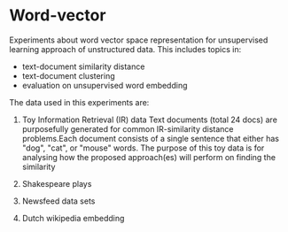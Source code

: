 # Word-vector
Experiments about word vector space representation for unsupervised learning approach of unstructured data. This includes topics in:
- text-document similarity distance
- text-document clustering
- evaluation on unsupervised word embedding


The data used in this experiments are:
1. Toy Information Retrieval (IR) data
   Text documents (total 24 docs) are purposefully generated for common IR-similarity distance problems.Each document consists of a single sentence that either has "dog", "cat", or "mouse" words. The purpose of this toy data is for analysing how the proposed approach(es) will perform on finding the similarity 
   
2. Shakespeare plays


3. Newsfeed data sets


3. Dutch wikipedia embedding
